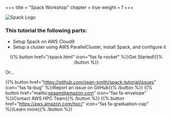 +++
title = "Spack Workshop"
chapter = true
weight = 1
+++

![Spack Logo](/images/spack-dark.svg)

### This tutorial the following parts:

- Setup Spack on AWS Cloud9
- Setup a cluster using AWS ParallelCluster, install Spack, and configure it

<center>{{% button href="/spack.html" icon="fas fa-rocket" %}}Get Started!{{% /button %}}</center>

Or...

{{% button href="https://github.com/sean-smith/spack-tutorial/issues" icon="fas fa-bug" %}}Report an issue on GitHub{{% /button %}}
{{% button href="mailto:seaam@amazon.com" icon="fas fa-envelope" %}}Contact AWS HPC Team{{% /button %}}
{{% button href="https://aws.amazon.com/hpc/" icon="fas fa-graduation-cap" %}}Learn more{{% /button %}}
